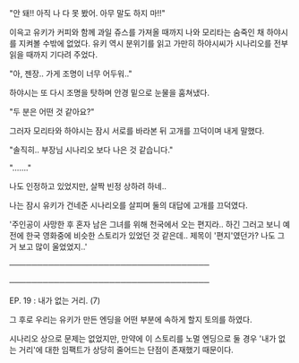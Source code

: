 "안 돼!! 아직 나 다 못 봤어. 아무 말도 하지 마!!"

이윽고 유키가 커피와 함께 과일 쥬스를 가져올 때까지 나와 모리타는 숨죽인 채 하야시를 지켜볼 수밖에 없었다. 유키 역시 분위기를 읽고 가만히 하야시씨가 시나리오를 전부 읽을 때까지 기다려 주었다.

"아, 젠장.. 가게 조명이 너무 어두워.."

하야시는 또 다시 조명을 탓하며 안경 밑으로 눈물을 훔쳐냈다.

"두 분은 어떤 것 같아요?"

그러자 모리타와 하야시는 잠시 서로를 바라본 뒤 고개를 끄덕이며 내게 말했다.

"솔직히.. 부장님 시나리오 보다 나은 것 같습니다."

"……."

나도 인정하고 있었지만, 살짝 빈정 상하려 하네.. 

나는 잠시 유키가 건네준 시나리오를 살피며 둘의 대답에 고개를 끄덕였다.

'주인공이 사망한 후 혼자 남은 그녀를 위해 천국에서 오는 편지라.. 하긴 그러고 보니 예전에 한국 영화중에 비슷한 스토리가 있었던 것 같은데.. 제목이 '편지'였던가? 나도 그거 보고 많이 울었었지..'

────────────────────────────────────

────────────────────────────────────

EP. 19 : 내가 없는 거리. (7)

그 후로 우리는 유키가 만든 엔딩을 어떤 부분에 속하게 할지 토의를 하였다.

시나리오 상으로 문제는 없었지만, 만약에 이 스토리를 노멀 엔딩으로 둘 경우 '내가 없는 거리'에 대한 임팩트가 상당히 줄어드는 단점이 존재했기 때문이다.